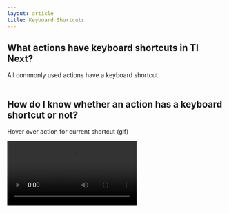 ```yaml
---
layout: article
title: Keyboard Shortcuts
---
```



## What actions have keyboard shortcuts in TI Next?

All commonly used actions have a keyboard shortcut.
<br>&nbsp;

## How do I know whether an action has a keyboard shortcut or not?

Hover over action for current shortcut (gif)

<video src="/uploads/TI-NEXT-VIDEOS/Hover Over Keyboard Shortcuts.mp4" autoplay>

Settings&gt; keyboard pref: actions which there are shortcuts

## I don’t like the default keyboard shortcuts. How can I set up my own keyboard shortcuts?

(gif) Go into what you want to change and and type the desired shortcut

## Why am I unable to set a keyboard shortcut?

If overwrite, previous action becomes blank

## I am a current Trados/ MemoQ/ OmegaT/ Deja Vu user. How can I get TI Next to behave like my other CAT tool?

Default keyboard shortcut profiles in drop down

Hover over updates

